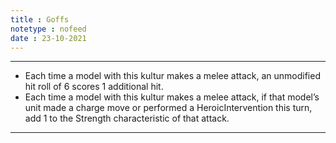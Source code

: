 ```yaml
---
title : Goffs
notetype : nofeed
date : 23-10-2021
---
```


---

-   Each time a model with this kultur makes a melee attack, an unmodified hit roll of 6 scores 1 additional hit.
-   Each time a model with this kultur makes a melee attack, if that model’s unit made a charge move or performed a HeroicIntervention this turn, add 1 to the Strength characteristic of that attack.

---